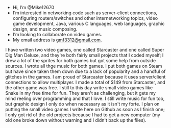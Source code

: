 - Hi, I’m @Mike12670
- I’m interested in networking code such as server-client connections, configuring routers/switches and other internetworking topics, video game development, 
Java, various C languages, web languages, graphic design, and music composing.
- I’m looking to collaborate on video games.
- My email address is gmf3312@gmail.com.

I have written two video games, one called Starcaster and one called Super Dig Man Deluxe, and they're both fairly small projects that I coded myself; I drew a lot of the
sprites for both games but got some help from outside sources. I wrote all thge music for both games. I put both games on Steam but have since taken them down due to a lack
of popularity and a handful of glitches in the games. I am proud of Starcaster because it uses server/client connections to allow multiplayer. I made a total of $149 from
Starcaster,  and the other game was free. I still to this day write small video games like Snake in my free time for fun. They aren't as challenging, but it gets my mind 
reeling over programming and that I love. I still write music for fun too, but graphic design I only do when necessary as it isn't my forte. I plan on putting the small 
video games I write here on Github as soon as I finish one; I only got rid of the old projects because I had to get a new computer (my old one broke down without warning
and I didn't back up the files).
